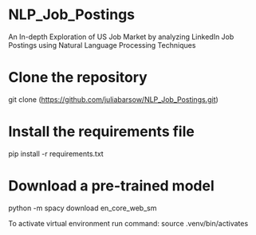 # NLP_Job_Postings
An In-depth Exploration of US Job Market by analyzing LinkedIn Job Postings using Natural Language Processing Techniques

# Clone the repository
git clone (https://github.com/juliabarsow/NLP_Job_Postings.git)

# Install the requirements file
pip install -r requirements.txt

# Download a pre-trained model
python -m spacy download en_core_web_sm

To activate virtual environment run command: source .venv/bin/activates